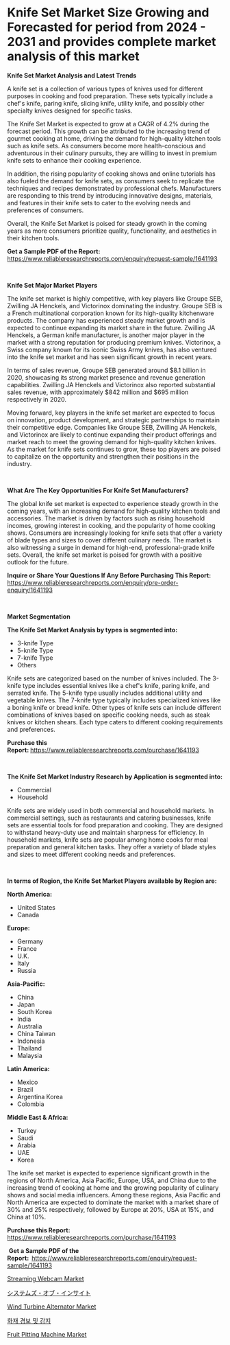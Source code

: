 <p><h1>Knife Set Market Size Growing and Forecasted for period from 2024 - 2031 and provides complete market analysis of this market</h1></p><p><strong>Knife Set Market Analysis and Latest Trends</strong></p>
<p><p>A knife set is a collection of various types of knives used for different purposes in cooking and food preparation. These sets typically include a chef's knife, paring knife, slicing knife, utility knife, and possibly other specialty knives designed for specific tasks.</p><p>The Knife Set Market is expected to grow at a CAGR of 4.2% during the forecast period. This growth can be attributed to the increasing trend of gourmet cooking at home, driving the demand for high-quality kitchen tools such as knife sets. As consumers become more health-conscious and adventurous in their culinary pursuits, they are willing to invest in premium knife sets to enhance their cooking experience.</p><p>In addition, the rising popularity of cooking shows and online tutorials has also fueled the demand for knife sets, as consumers seek to replicate the techniques and recipes demonstrated by professional chefs. Manufacturers are responding to this trend by introducing innovative designs, materials, and features in their knife sets to cater to the evolving needs and preferences of consumers.</p><p>Overall, the Knife Set Market is poised for steady growth in the coming years as more consumers prioritize quality, functionality, and aesthetics in their kitchen tools.</p></p>
<p><strong>Get a Sample PDF of the Report:&nbsp;</strong> <a href="https://www.reliableresearchreports.com/enquiry/request-sample/1641193">https://www.reliableresearchreports.com/enquiry/request-sample/1641193</a></p>
<p>&nbsp;</p>
<p><strong>Knife Set Major Market Players</strong></p>
<p><p>The knife set market is highly competitive, with key players like Groupe SEB, Zwilling JA Henckels, and Victorinox dominating the industry. Groupe SEB is a French multinational corporation known for its high-quality kitchenware products. The company has experienced steady market growth and is expected to continue expanding its market share in the future. Zwilling JA Henckels, a German knife manufacturer, is another major player in the market with a strong reputation for producing premium knives. Victorinox, a Swiss company known for its iconic Swiss Army knives, has also ventured into the knife set market and has seen significant growth in recent years.</p><p>In terms of sales revenue, Groupe SEB generated around $8.1 billion in 2020, showcasing its strong market presence and revenue generation capabilities. Zwilling JA Henckels and Victorinox also reported substantial sales revenue, with approximately $842 million and $695 million respectively in 2020.</p><p>Moving forward, key players in the knife set market are expected to focus on innovation, product development, and strategic partnerships to maintain their competitive edge. Companies like Groupe SEB, Zwilling JA Henckels, and Victorinox are likely to continue expanding their product offerings and market reach to meet the growing demand for high-quality kitchen knives. As the market for knife sets continues to grow, these top players are poised to capitalize on the opportunity and strengthen their positions in the industry.</p></p>
<p>&nbsp;</p>
<p><strong>What Are The Key Opportunities For Knife Set Manufacturers?</strong></p>
<p><p>The global knife set market is expected to experience steady growth in the coming years, with an increasing demand for high-quality kitchen tools and accessories. The market is driven by factors such as rising household incomes, growing interest in cooking, and the popularity of home cooking shows. Consumers are increasingly looking for knife sets that offer a variety of blade types and sizes to cover different culinary needs. The market is also witnessing a surge in demand for high-end, professional-grade knife sets. Overall, the knife set market is poised for growth with a positive outlook for the future.</p></p>
<p><strong>Inquire or Share Your Questions If Any Before Purchasing This Report:</strong> <a href="https://www.reliableresearchreports.com/enquiry/pre-order-enquiry/1641193">https://www.reliableresearchreports.com/enquiry/pre-order-enquiry/1641193</a></p>
<p>&nbsp;</p>
<p><strong>Market Segmentation</strong></p>
<p><strong>The Knife Set Market Analysis by types is segmented into:</strong></p>
<p><ul><li>3-knife Type</li><li>5-knife Type</li><li>7-knife Type</li><li>Others</li></ul></p>
<p><p>Knife sets are categorized based on the number of knives included. The 3-knife type includes essential knives like a chef's knife, paring knife, and serrated knife. The 5-knife type usually includes additional utility and vegetable knives. The 7-knife type typically includes specialized knives like a boning knife or bread knife. Other types of knife sets can include different combinations of knives based on specific cooking needs, such as steak knives or kitchen shears. Each type caters to different cooking requirements and preferences.</p></p>
<p><strong>Purchase this Report:&nbsp;</strong><a href="https://www.reliableresearchreports.com/purchase/1641193">https://www.reliableresearchreports.com/purchase/1641193</a></p>
<p>&nbsp;</p>
<p><strong>The Knife Set Market Industry Research by Application is segmented into:</strong></p>
<p><ul><li>Commercial</li><li>Household</li></ul></p>
<p><p>Knife sets are widely used in both commercial and household markets. In commercial settings, such as restaurants and catering businesses, knife sets are essential tools for food preparation and cooking. They are designed to withstand heavy-duty use and maintain sharpness for efficiency. In household markets, knife sets are popular among home cooks for meal preparation and general kitchen tasks. They offer a variety of blade styles and sizes to meet different cooking needs and preferences.</p></p>
<p>&nbsp;</p>
<p><strong>In terms of Region, the Knife Set Market Players available by Region are:</strong></p>
<p>
    <p> <strong> North America: </strong>
        <ul>
            <li>United States</li>
            <li>Canada</li>
        </ul>
        </p> 
    <p> <strong> Europe: </strong>
        <ul>
            <li>Germany</li>
            <li>France</li>
            <li>U.K.</li>
            <li>Italy</li>
            <li>Russia</li>
        </ul>
        </p> 
    <p> <strong> Asia-Pacific: </strong>
        <ul>
            <li>China</li>
            <li>Japan</li>
            <li>South Korea</li>
            <li>India</li>
            <li>Australia</li>
            <li>China Taiwan</li>
            <li>Indonesia</li>
            <li>Thailand</li>
            <li>Malaysia</li>
        </ul>
        </p> 
    <p> <strong> Latin America: </strong>
        <ul>
            <li>Mexico</li>
            <li>Brazil</li>
            <li>Argentina Korea</li>
            <li>Colombia</li>
        </ul>
        </p> 
    <p> <strong> Middle East & Africa: </strong>
        <ul>
            <li>Turkey</li>
            <li>Saudi</li>
            <li>Arabia</li>
            <li>UAE</li>
            <li>Korea</li>
        </ul>
    </p>
    </p>
<p><p>The knife set market is expected to experience significant growth in the regions of North America, Asia Pacific, Europe, USA, and China due to the increasing trend of cooking at home and the growing popularity of culinary shows and social media influencers. Among these regions, Asia Pacific and North America are expected to dominate the market with a market share of 30% and 25% respectively, followed by Europe at 20%, USA at 15%, and China at 10%.</p></p>
<p><strong>Purchase this Report: </strong><a href="https://www.reliableresearchreports.com/purchase/1641193">https://www.reliableresearchreports.com/purchase/1641193</a></p>
<p>&nbsp;<strong>Get a Sample PDF of the Report:&nbsp;&nbsp;</strong><a href="https://www.reliableresearchreports.com/enquiry/request-sample/1641193">https://www.reliableresearchreports.com/enquiry/request-sample/1641193</a></p>
<p><strong></strong></p>
<p><p><a href="https://github.com/okotobwrhuteie/Market-Research-Report-List-1/blob/main/streaming-webcam-market.md">Streaming Webcam Market</a></p><p><a href="https://github.com/mathieurico66/Market-Research-Report-List-1/blob/main/62313566162.md">システムズ・オブ・インサイト</a></p><p><a href="https://issuu.com/reportprime-2/docs/wind-turbine-alternator-market-size-2030.pptx">Wind Turbine Alternator Market</a></p><p><a href="https://github.com/ZacharyScthmitt4465/Market-Research-Report-List-1/blob/main/74560295572.md">화재 경보 및 감지</a></p><p><a href="https://issuu.com/reportprime-2/docs/fruit-pitting-machine-market-size-2030.pptx">Fruit Pitting Machine Market</a></p></p>